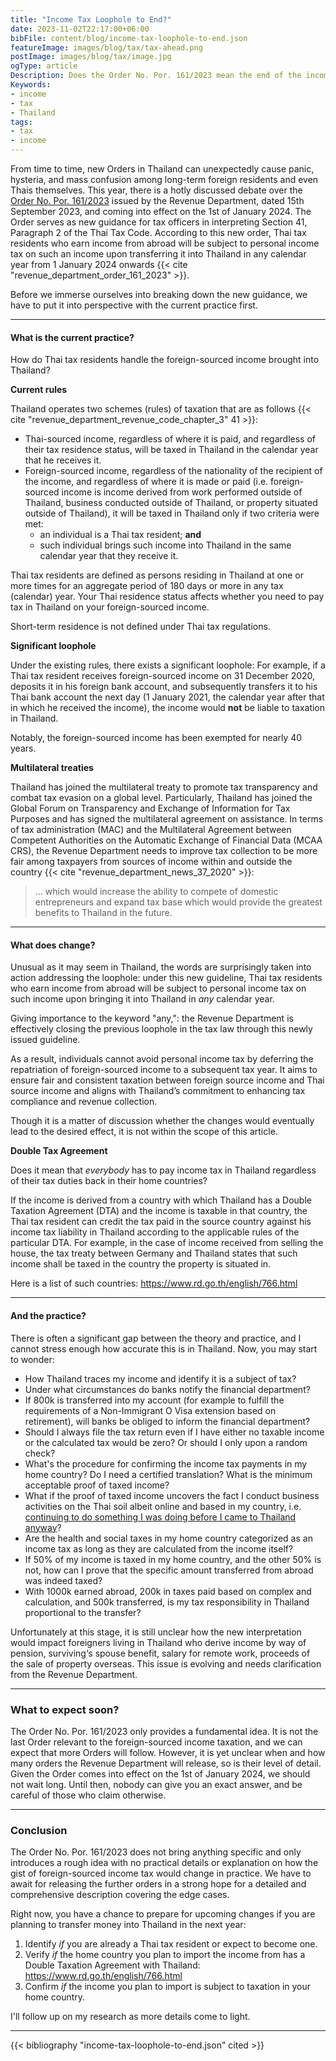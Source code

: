 ```yaml
---
title: "Income Tax Loophole to End?"
date: 2023-11-02T22:17:00+06:00
bibFile: content/blog/income-tax-loophole-to-end.json
featureImage: images/blog/tax/tax-ahead.png
postImage: images/blog/tax/image.jpg
ogType: article
Description: Does the Order No. Por. 161/2023 mean the end of the income tax loophole in Thailand?
Keywords:
- income
- tax
- Thailand
tags:
- tax
- income
---
```


From time to time, new Orders in Thailand can unexpectedly cause panic, hysteria, and mass confusion among long-term foreign residents and even Thais themselves.
This year, there is a hotly discussed debate over the [Order No. Por. 161/2023](https://www.rd.go.th/fileadmin/user_upload/kormor/newlaw/dn161A.pdf) issued by the Revenue Department, dated 15th September 2023, and coming into effect on the 1st of January 2024.
The Order serves as new guidance for tax officers in interpreting Section 41, Paragraph 2 of the Thai Tax Code.
According to this new order, Thai tax residents who earn income from abroad will be subject to personal income tax on such an income upon transferring it into Thailand in any calendar year from 1 January 2024 onwards {{< cite "revenue_department_order_161_2023" >}}.

Before we immerse ourselves into breaking down the new guidance, we have to put it into perspective with the current practice first.

______

#### What is the current practice?

How do Thai tax residents handle the foreign-sourced income brought into Thailand?

**Current rules**

Thailand operates two schemes (rules) of taxation that are as follows {{< cite "revenue_department_revenue_code_chapter_3" 41 >}}:

- Thai-sourced income, regardless of where it is paid, and regardless of their tax residence status, will be taxed in Thailand in the calendar year that he receives it.
- Foreign-sourced income, regardless of the nationality of the recipient of the income, and regardless of where it is made or paid (i.e. foreign-sourced income is income derived from work performed outside of Thailand, business conducted outside of Thailand, or property situated outside of Thailand), it will be taxed in Thailand only if two criteria were met:
  - an individual is a Thai tax resident; **and**
  - such individual brings such income into Thailand in the same calendar year that they receive it.

Thai tax residents are defined as persons residing in Thailand at one or more times for an aggregate period of 180 days or more in any tax (calendar) year. 
Your Thai residence status affects whether you need to pay tax in Thailand on your foreign-sourced income.

Short-term residence is not defined under Thai tax regulations.

**Significant loophole**

Under the existing rules, there exists a significant loophole:
For example, if a Thai tax resident receives foreign-sourced income on 31 December 2020, deposits it in his foreign bank account, and subsequently transfers it to his Thai bank account the next day (1 January 2021, the calendar year after that in which he received the income), the income would **not** be liable to taxation in Thailand.

Notably, the foreign-sourced income has been exempted for nearly 40 years.

**Multilateral treaties**

Thailand has joined the multilateral treaty to promote tax transparency and combat tax evasion on a global level.
Particularly, Thailand has joined the Global Forum on Transparency and Exchange of Information for Tax Purposes and has signed the multilateral agreement on assistance.
In terms of tax administration (MAC) and the Multilateral Agreement between Competent Authorities on the Automatic Exchange of Financial Data (MCAA CRS), the Revenue Department needs to improve tax collection to be more fair among taxpayers from sources of income within and outside the country {{< cite "revenue_department_news_37_2020" >}}:

> ... which would increase the ability to compete of domestic entrepreneurs and expand tax base which would provide the greatest benefits to Thailand in the future.

___

#### What does change?

Unusual as it may seem in Thailand, the words are surprisingly taken into action addressing the loophole: 
under this new guideline, Thai tax residents who earn income from abroad will be subject to personal income tax on such income upon bringing it into Thailand in *any* calendar year.

Giving importance to the keyword "any,": the Revenue Department is effectively closing the previous loophole in the tax law through this newly issued guideline.

As a result, individuals cannot avoid personal income tax by deferring the repatriation of foreign-sourced income to a subsequent tax year.
It aims to ensure fair and consistent taxation between foreign source income and Thai source income and aligns with Thailand’s commitment to enhancing tax compliance and revenue collection.

Though it is a matter of discussion whether the changes would eventually lead to the desired effect, it is not within the scope of this article.

**Double Tax Agreement**

Does it mean that *everybody* has to pay income tax in Thailand regardless of their tax duties back in their home countries?

If the income is derived from a country with which Thailand has a Double Taxation Agreement (DTA) and the income is taxable in that country, the Thai tax resident can credit the tax paid in the source country against his income tax liability in Thailand according to the applicable rules of the particular DTA. 
For example, in the case of income received from selling the house, the tax treaty between Germany and Thailand states that such income shall be taxed in the country the property is situated in.

Here is a list of such countries: https://www.rd.go.th/english/766.html

___

#### And the practice?

There is often a significant gap between the theory and practice, and I cannot stress enough how accurate this is in Thailand.
Now, you may start to wonder:

- How Thailand traces my income and identify it is a subject of tax?
- Under what circumstances do banks notify the financial department?
- If 800k is transferred into my account (for example to fulfill the requirements of a Non-Immigrant O Visa extension based on retirement), will banks be obliged to inform the financial department?
- Should I always file the tax return even if I have either no taxable income or the calculated tax would be zero? Or should I only upon a random check?
- What's the procedure for confirming the income tax payments in my home country? Do I need a certified translation? What is the minimum acceptable proof of taxed income?
- What if the proof of taxed income uncovers the fact I conduct business activities on the Thai soil albeit online and based in my country, i.e. [continuing to do something I was doing before I came to Thailand anyway](https://www.chiangmailocator.com/wiki-can-digital-nomads-legally-work-in-thailand-p177)?
- Are the health and social taxes in my home country categorized as an income tax as long as they are calculated from the income itself?
- If 50% of my income is taxed in my home country, and the other 50% is not, how can I prove that the specific amount transferred from abroad was indeed taxed?
- With 1000k earned abroad, 200k in taxes paid based on complex and calculation, and 500k transferred, is my tax responsibility in Thailand proportional to the transfer?

Unfortunately at this stage, it is still unclear how the new interpretation would impact foreigners living in Thailand who derive income by way of pension, surviving‘s spouse benefit, salary for remote work, proceeds of the sale of property overseas.
This issue is evolving and needs clarification from the Revenue Department.

___

### What to expect soon?

The Order No. Por. 161/2023 only provides a fundamental idea.
It is not the last Order relevant to the foreign-sourced income taxation, and we can expect that more Orders will follow.
However, it is yet unclear when and how many orders the Revenue Department will release, so is their level of detail.
Given the Order comes into effect on the 1st of January 2024, we should not wait long.
Until then, nobody can give you an exact answer, and be careful of those who claim otherwise.

___

### Conclusion

The Order No. Por. 161/2023 does not bring anything specific and only introduces a rough idea with no practical details or explanation on how the gist of foreign-sourced income tax would change in practice.
We have to await for releasing the further orders in a strong hope for a detailed and comprehensive description covering the edge cases.

Right now, you have a chance to prepare for upcoming changes if you are planning to transfer money into Thailand in the next year:

1. Identify *if* you are already a Thai tax resident or expect to become one.
2. Verify *if* the home country you plan to import the income from has a Double Taxation Agreement with Thailand: https://www.rd.go.th/english/766.html
3. Confirm *if* the income you plan to import is subject to taxation in your home country.

I'll follow up on my research as more details come to light.

___

{{< bibliography "income-tax-loophole-to-end.json" cited >}}
